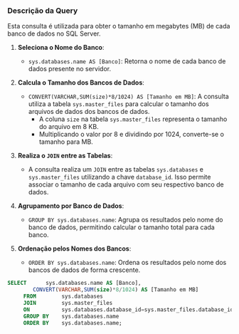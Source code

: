 ### Descrição da Query

Esta consulta é utilizada para obter o tamanho em megabytes (MB) de cada banco de dados no SQL Server.

1. **Seleciona o Nome do Banco**:
   - `sys.databases.name AS [Banco]`: Retorna o nome de cada banco de dados presente no servidor.

2. **Calcula o Tamanho dos Bancos de Dados**:
   - `CONVERT(VARCHAR,SUM(size)*8/1024) AS [Tamanho em MB]`: A consulta utiliza a tabela `sys.master_files` para calcular o tamanho dos arquivos de dados dos bancos de dados.
     - A coluna `size` na tabela `sys.master_files` representa o tamanho do arquivo em 8 KB. 
     - Multiplicando o valor por 8 e dividindo por 1024, converte-se o tamanho para MB.

3. **Realiza o `JOIN` entre as Tabelas**:
   - A consulta realiza um `JOIN` entre as tabelas `sys.databases` e `sys.master_files` utilizando a chave `database_id`. Isso permite associar o tamanho de cada arquivo com seu respectivo banco de dados.

4. **Agrupamento por Banco de Dados**:
   - `GROUP BY sys.databases.name`: Agrupa os resultados pelo nome do banco de dados, permitindo calcular o tamanho total para cada banco.

5. **Ordenação pelos Nomes dos Bancos**:
   - `ORDER BY sys.databases.name`: Ordena os resultados pelo nome dos bancos de dados de forma crescente.
   
```SQL
SELECT      sys.databases.name AS [Banco], 
        CONVERT(VARCHAR,SUM(size)*8/1024) AS [Tamanho em MB]  
     FROM        sys.databases   
     JOIN        sys.master_files  
     ON          sys.databases.database_id=sys.master_files.database_id  
     GROUP BY    sys.databases.name  
     ORDER BY    sys.databases.name;
```
